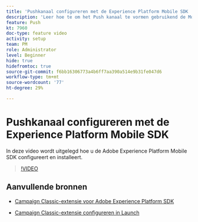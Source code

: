 ```yaml
---
title: 'Pushkanaal configureren met de Experience Platform Mobile SDK '
description: 'Leer hoe te om het Push kanaal te vormen gebruikend de Mobiele SDK van Experience Cloud. '
feature: Push
kt: 7960
doc-type: feature video
activity: setup
team: PM
role: Administrator
level: Beginner
hide: true
hidefromtoc: true
source-git-commit: f6bb16306773a4b6ff7aa390a514e9b31fe047d6
workflow-type: tm+mt
source-wordcount: '77'
ht-degree: 29%

---
```



# Pushkanaal configureren met de Experience Platform Mobile SDK

In deze video wordt uitgelegd hoe u de Adobe Experience Platform Mobile SDK configureert en installeert.

>[!VIDEO](https://video.tv.adobe.com/v/27699?quality=12)


## Aanvullende bronnen

* [Campaign Classic-extensie voor Adobe Experience Platform SDK](https://helpx-internal.corp.adobe.com/content/help/en/campaign/kb/acc-aep-extension.html)

* [Campaign Classic-extensie configureren in Launch](https://aep-sdks.gitbook.io/docs/using-mobile-extensions/adobe-campaignclassic)
